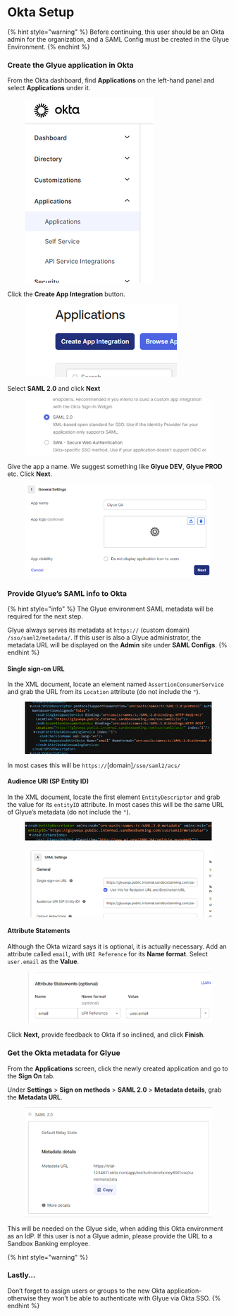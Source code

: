 # Okta Setup

{% hint style="warning" %}
Before continuing, this user should be an Okta admin for the organization, and a SAML Config must be created in the Glyue Environment.
{% endhint %}

### Create the Glyue application in Okta <a href="#oktasso-basicsetuphowto-createtheglyueapplicationinokta" id="oktasso-basicsetuphowto-createtheglyueapplicationinokta"></a>

From the Okta dashboard, find **Applications** on the left-hand panel and select **Applications** under it.

<figure><img src="../../.gitbook/assets/image (8) (1).png" alt=""><figcaption></figcaption></figure>

Click the **Create App Integration** button.

<div data-full-width="false">

<figure><img src="../../.gitbook/assets/image (5) (1) (1) (1).png" alt=""><figcaption></figcaption></figure>

</div>

Select **SAML 2.0** and click **Next**

<figure><img src="../../.gitbook/assets/image (15) (1).png" alt=""><figcaption></figcaption></figure>

Give the app a name. We suggest something like **Glyue DEV**, **Glyue PROD** etc. Click **Next**.

<figure><img src="../../.gitbook/assets/image (7) (1) (1).png" alt=""><figcaption></figcaption></figure>

### Provide Glyue’s SAML info to Okta <a href="#oktasso-basicsetuphowto-provideglyuessamlinfotookta" id="oktasso-basicsetuphowto-provideglyuessamlinfotookta"></a>

{% hint style="info" %}
The Glyue environment SAML metadata will be required for the next step.

Glyue always serves its metadata at `https://` (custom domain) `/sso/saml2/metadata/`. If this user is also a Glyue administrator, the metadata URL will be displayed on the **Admin** site under **SAML Configs**.
{% endhint %}

#### **Single sign-on URL** <a href="#oktasso-basicsetuphowto-singlesign-onurl" id="oktasso-basicsetuphowto-singlesign-onurl"></a>

In the XML document, locate an element named `AssertionConsumerService` and grab the URL from its `Location` attribute (do not include the `"`).

<figure><img src="../../.gitbook/assets/image (1) (1) (1) (1) (1).png" alt=""><figcaption></figcaption></figure>

In most cases this will be `https://`\[domain]`/sso/saml2/acs/`

#### **Audience URI (SP Entity ID)** <a href="#oktasso-basicsetuphowto-audienceuri-spentityid" id="oktasso-basicsetuphowto-audienceuri-spentityid"></a>

In the XML document, locate the first element `EntityDescriptor` and grab the value for its `entityID` attribute. In most cases this will be the same URL of Glyue’s metadata (do not include the `"`).

<figure><img src="../../.gitbook/assets/image (4) (1) (1).png" alt=""><figcaption></figcaption></figure>

<div data-full-width="false">

<figure><img src="../../.gitbook/assets/image (3) (1) (1) (1).png" alt=""><figcaption></figcaption></figure>

</div>

#### **Attribute Statements** <a href="#oktasso-basicsetuphowto-attributestatements" id="oktasso-basicsetuphowto-attributestatements"></a>

Although the Okta wizard says it is optional, it is actually necessary. Add an attribute called `email`, with `URI Reference` for its **Name format**. Select `user.email` as the **Value**.

<figure><img src="../../.gitbook/assets/image (11) (1).png" alt=""><figcaption></figcaption></figure>

Click **Next,** provide feedback to Okta if so inclined, and click **Finish**.

### Get the Okta metadata for Glyue <a href="#oktasso-basicsetuphowto-gettheoktametadataforglyue" id="oktasso-basicsetuphowto-gettheoktametadataforglyue"></a>

From the **Applications** screen, click the newly created application and go to the **Sign On** tab.

Under **Settings** > **Sign on methods** > **SAML 2.0** > **Metadata details**, grab the **Metadata URL**.

<figure><img src="../../.gitbook/assets/image (14) (1) (1).png" alt=""><figcaption></figcaption></figure>

This will be needed on the Glyue side, when adding this Okta environment as an IdP. If this user is not a Glyue admin, please provide the URL to a Sandbox Banking employee.

{% hint style="warning" %}
### Lastly… <a href="#oktasso-basicsetuphowto-lastly..." id="oktasso-basicsetuphowto-lastly..."></a>

Don’t forget to assign users or groups to the new Okta application- otherwise they won’t be able to authenticate with Glyue via Okta SSO.
{% endhint %}
